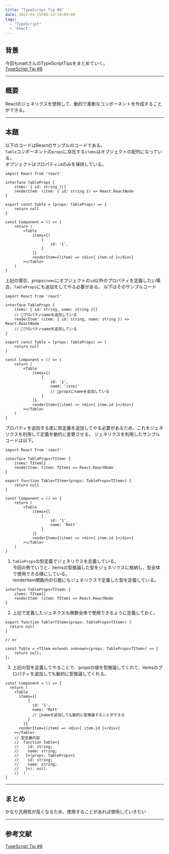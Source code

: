 ```yaml
---
title: "TypeScript Tip #8"
date: 2022-04-15T00:14:16+09:00
tags: 
  - "TypeScript"
  - 'React'
---
```

## 背景
今回もmattさんのTypeScriptTipsをまとめていく。  
<a href="https://twitter.com/mpocock1/status/1503352924537339904" target="_blank">TypeScript Tip #8</a>

---
## 概要
Reactのジェネリクスを使用して、動的で柔軟なコンポーネントを作成することができる。

---
## 本題
以下のコードはReactのサンプルのコードである。  
`Table`コンポーネントの`props`に存在する`items`はオブジェクトの配列になっている。  
オブジェクトはプロパティ`id`のみを保持している。
```tsx
import React from 'react'

interface TableProps {
    items: { id: string }[]
    renderItem: (item: { id: string }) => React.ReactNode
}

export const Table = (props: TableProps) => {
    return null
}

const Component = () => {
    return (
        <Table
            items={[
                {
                    id: '1',
                }
            ]}
            renderItem={(item) => <div>{ item.id }</div>}
        ></Table>
    )
}
```
上記の場合、props`items`にオブジェクトの`id`以外のプロパティを定義したい場合、`TableProps`にも追加をしてやる必要がある。
以下はそのサンプルコード
```tsx
import React from 'react'

interface TableProps {
    items: { id: string, name: string }[]
    // 🔼プロパティnameを追加している
    renderItem: (item: { id: string, name: string }) => React.ReactNode
    // 🔼プロパティnameを追加している
}

export const Table = (props: TableProps) => {
    return null
}

const Component = () => {
    return (
        <Table
            items={[
                {
                    id: '1',
                    name: 'issei'
                    // 🔼propsにnameを追加している
                }
            ]}
            renderItem={(item) => <div>{ item.id }</div>}
        ></Table>
    )
}
```

プロパティを追加する度に型定義を追加してやる必要があるため、これをジェネリクスを利用して定義を動的に変更させる。
ジェネリクスを利用したサンプルコードは以下。
```tsx
import React from 'react'

interface TableProps<TItem> {
    items: TItem[]
    renderItem: (item: TItem) => React.ReactNode
}

export function Table<TItem>(props: TableProps<TItem>) {
    return null
}

const Component = () => {
    return (
        <Table
            items={[
                {
                    id: '1',
                    name: 'Matt'
                }
            ]}
            renderItem={(item) => <div>{ item.id }</div>}
        ></Table>
    )
}
```
1. `TableProps`の型定義でジェネリクスを定義している。  
今回の例でいうと、itemsの型推論した型をジェネリクスに格納し、型全体で使用できる様にしている。  
renderItem関数内の引数にもジェネリクスで定義した型を定義している。
```tsx
interface TableProps<TItem> {
    items: TItem[]
    renderItem: (item: TItem) => React.ReactNode
}
```
2. 上記で定義したジェネクスも関数全体で使用できるように定義しておく。
```tsx
export function Table<TItem>(props: TableProps<TItem>) {
  return null
}

// or

const Table = <TItem extends unknown>(props: TableProps<TItem>) => {
    return null;
};

```
3. 上記の型を定義してやることで、propsの値を型推論してくれて、itemsのプロパティを追加しても動的に型推論してくれる。
```tsx
const Component = () => {
  return (
    <Table
      items={[
          {
            id: '1',
            name: 'Matt'
            // 🔼nameを追加しても動的に型推論することができる
          }
        ]}
      renderItem={(item) => <div>{ item.id }</div>}
    ></Table>
    // 型定義内容
    //  function Table<{
    //    id: string;
    //    name: string;
    //   }>(props: TableProps<{
    //    id: string;
    //    name: string;
    //   }>): null
    //  )
}
```

---
## まとめ
かなり汎用性が高くなるため、使用することがあれば使用していきたい

---
## 参考文献
<a href="https://twitter.com/mpocock1/status/1503352924537339904" target="_blank">TypeScript Tip #8</a>
